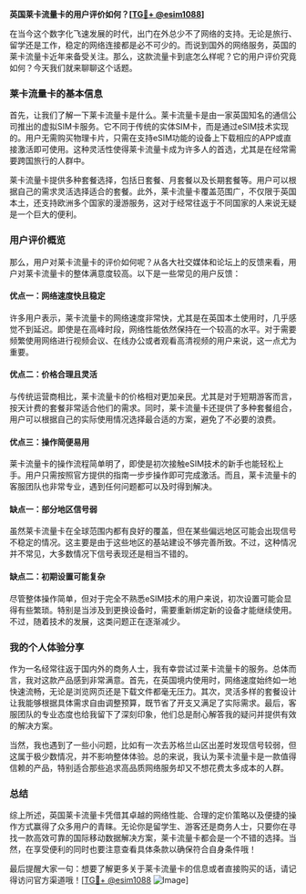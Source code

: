 **英国莱卡流量卡的用户评价如何？[[TG💪+ @esim1088](https://t.me/s/esim1088)]**

在当今这个数字化飞速发展的时代，出门在外总少不了网络的支持。无论是旅行、留学还是工作，稳定的网络连接都是必不可少的。而说到国外的网络服务，英国的莱卡流量卡近年来备受关注。那么，这款流量卡到底怎么样呢？它的用户评价究竟如何？今天我们就来聊聊这个话题。

### 莱卡流量卡的基本信息

首先，让我们了解一下莱卡流量卡是什么。莱卡流量卡是由一家英国知名的通信公司推出的虚拟SIM卡服务。它不同于传统的实体SIM卡，而是通过eSIM技术实现的。用户无需购买物理卡片，只需在支持eSIM功能的设备上下载相应的APP或直接激活即可使用。这种灵活性使得莱卡流量卡成为许多人的首选，尤其是在经常需要跨国旅行的人群中。

莱卡流量卡提供多种套餐选择，包括日套餐、月套餐以及长期套餐等。用户可以根据自己的需求灵活选择适合的套餐。此外，莱卡流量卡覆盖范围广，不仅限于英国本土，还支持欧洲多个国家的漫游服务，这对于经常往返于不同国家的人来说无疑是一个巨大的便利。

### 用户评价概览

那么，用户对莱卡流量卡的评价如何呢？从各大社交媒体和论坛上的反馈来看，用户对莱卡流量卡的整体满意度较高。以下是一些常见的用户反馈：

#### 优点一：网络速度快且稳定

许多用户表示，莱卡流量卡的网络速度非常快，尤其是在英国本土使用时，几乎感觉不到延迟。即使是在高峰时段，网络性能依然保持在一个较高的水平。对于需要频繁使用网络进行视频会议、在线办公或者观看高清视频的用户来说，这一点尤为重要。

#### 优点二：价格合理且灵活

与传统运营商相比，莱卡流量卡的价格相对更加亲民。尤其是对于短期游客而言，按天计费的套餐非常适合他们的需求。同时，莱卡流量卡还提供了多种套餐组合，用户可以根据自己的实际使用情况选择最合适的方案，避免了不必要的浪费。

#### 优点三：操作简便易用

莱卡流量卡的操作流程简单明了，即使是初次接触eSIM技术的新手也能轻松上手。用户只需按照官方提供的指南一步步操作即可完成激活。而且，莱卡流量卡的客服团队也非常专业，遇到任何问题都可以及时得到解决。

#### 缺点一：部分地区信号弱

虽然莱卡流量卡在全球范围内都有良好的覆盖，但在某些偏远地区可能会出现信号不稳定的情况。这主要是由于这些地区的基站建设不够完善所致。不过，这种情况并不常见，大多数情况下信号表现还是相当不错的。

#### 缺点二：初期设置可能复杂

尽管整体操作简单，但对于完全不熟悉eSIM技术的用户来说，初次设置可能会显得有些繁琐。特别是当涉及到更换设备时，需要重新绑定新的设备才能继续使用。不过，随着技术的发展，这类问题正在逐渐减少。

### 我的个人体验分享

作为一名经常往返于国内外的商务人士，我有幸尝试过莱卡流量卡的服务。总体而言，我对这款产品感到非常满意。首先，在英国境内使用时，网络速度始终如一地快速流畅，无论是浏览网页还是下载文件都毫无压力。其次，灵活多样的套餐设计让我能够根据具体需求自由调整预算，既节省了开支又满足了实际需求。最后，客服团队的专业态度也给我留下了深刻印象，他们总是耐心解答我的疑问并提供有效的解决方案。

当然，我也遇到了一些小问题，比如有一次去苏格兰山区出差时发现信号较弱，但这属于极少数情况，并不影响整体体验。总的来说，我认为莱卡流量卡是一款值得信赖的产品，特别适合那些追求高品质网络服务却又不想花费太多成本的人群。

### 总结

综上所述，英国莱卡流量卡凭借其卓越的网络性能、合理的定价策略以及便捷的操作方式赢得了众多用户的青睐。无论你是留学生、游客还是商务人士，只要你在寻找一款高效可靠的国际移动数据解决方案，莱卡流量卡都会是一个不错的选择。当然，在享受便利的同时也要注意查看具体条款以确保符合自身条件哦！

最后提醒大家一句：想要了解更多关于莱卡流量卡的信息或者直接购买的话，请记得访问官方渠道哦！[[TG💪+ @esim1088](https://t.me/s/esim1088) ![Image](https://i.postimg.cc/4NQfJmqS/Snipaste-2025-05-13-00-14-12.png)]